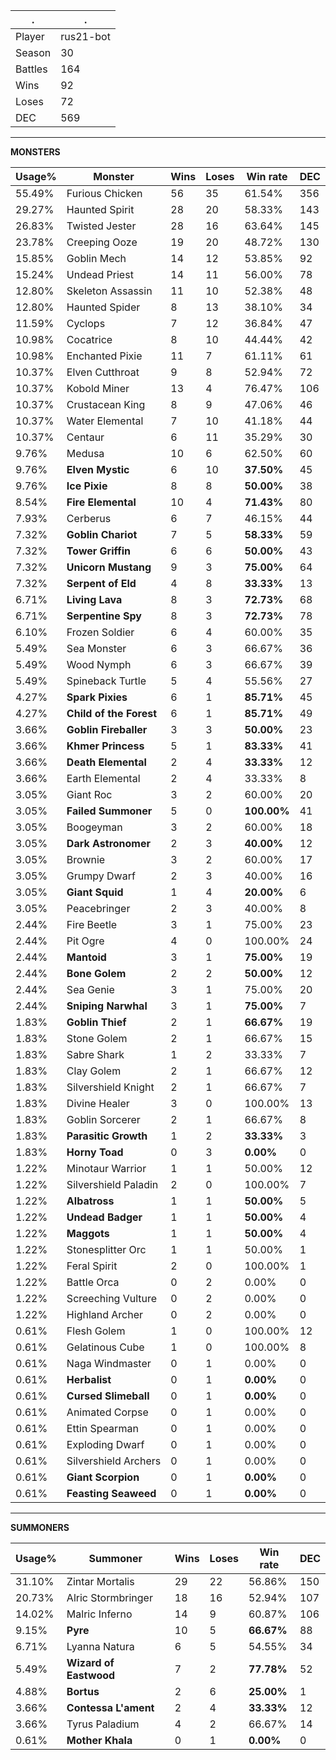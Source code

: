 .|.
|-|-
Player|rus21-bot
Season|30
Battles|164
Wins|92
Loses|72
DEC|569

---
**MONSTERS**

Usage%|Monster|Wins|Loses|Win rate|DEC|
-|-|-|-|-|-|
55.49%|Furious Chicken|56|35|61.54%|356|
29.27%|Haunted Spirit|28|20|58.33%|143|
26.83%|Twisted Jester|28|16|63.64%|145|
23.78%|Creeping Ooze|19|20|48.72%|130|
15.85%|Goblin Mech|14|12|53.85%|92|
15.24%|Undead Priest|14|11|56.00%|78|
12.80%|Skeleton Assassin|11|10|52.38%|48|
12.80%|Haunted Spider|8|13|38.10%|34|
11.59%|Cyclops|7|12|36.84%|47|
10.98%|Cocatrice|8|10|44.44%|42|
10.98%|Enchanted Pixie|11|7|61.11%|61|
10.37%|Elven Cutthroat|9|8|52.94%|72|
10.37%|Kobold Miner|13|4|76.47%|106|
10.37%|Crustacean King|8|9|47.06%|46|
10.37%|Water Elemental|7|10|41.18%|44|
10.37%|Centaur|6|11|35.29%|30|
9.76%|Medusa|10|6|62.50%|60|
9.76%|**Elven Mystic**|6|10|**37.50%**|45|
9.76%|**Ice Pixie**|8|8|**50.00%**|38|
8.54%|**Fire Elemental**|10|4|**71.43%**|80|
7.93%|Cerberus|6|7|46.15%|44|
7.32%|**Goblin Chariot**|7|5|**58.33%**|59|
7.32%|**Tower Griffin**|6|6|**50.00%**|43|
7.32%|**Unicorn Mustang**|9|3|**75.00%**|64|
7.32%|**Serpent of Eld**|4|8|**33.33%**|13|
6.71%|**Living Lava**|8|3|**72.73%**|68|
6.71%|**Serpentine Spy**|8|3|**72.73%**|78|
6.10%|Frozen Soldier|6|4|60.00%|35|
5.49%|Sea Monster|6|3|66.67%|36|
5.49%|Wood Nymph|6|3|66.67%|39|
5.49%|Spineback Turtle|5|4|55.56%|27|
4.27%|**Spark Pixies**|6|1|**85.71%**|45|
4.27%|**Child of the Forest**|6|1|**85.71%**|49|
3.66%|**Goblin Fireballer**|3|3|**50.00%**|23|
3.66%|**Khmer Princess**|5|1|**83.33%**|41|
3.66%|**Death Elemental**|2|4|**33.33%**|12|
3.66%|Earth Elemental|2|4|33.33%|8|
3.05%|Giant Roc|3|2|60.00%|20|
3.05%|**Failed Summoner**|5|0|**100.00%**|41|
3.05%|Boogeyman|3|2|60.00%|18|
3.05%|**Dark Astronomer**|2|3|**40.00%**|12|
3.05%|Brownie|3|2|60.00%|17|
3.05%|Grumpy Dwarf|2|3|40.00%|16|
3.05%|**Giant Squid**|1|4|**20.00%**|6|
3.05%|Peacebringer|2|3|40.00%|8|
2.44%|Fire Beetle|3|1|75.00%|23|
2.44%|Pit Ogre|4|0|100.00%|24|
2.44%|**Mantoid**|3|1|**75.00%**|19|
2.44%|**Bone Golem**|2|2|**50.00%**|12|
2.44%|Sea Genie|3|1|75.00%|20|
2.44%|**Sniping Narwhal**|3|1|**75.00%**|7|
1.83%|**Goblin Thief**|2|1|**66.67%**|19|
1.83%|Stone Golem|2|1|66.67%|15|
1.83%|Sabre Shark|1|2|33.33%|7|
1.83%|Clay Golem|2|1|66.67%|12|
1.83%|Silvershield Knight|2|1|66.67%|7|
1.83%|Divine Healer|3|0|100.00%|13|
1.83%|Goblin Sorcerer|2|1|66.67%|8|
1.83%|**Parasitic Growth**|1|2|**33.33%**|3|
1.83%|**Horny Toad**|0|3|**0.00%**|0|
1.22%|Minotaur Warrior|1|1|50.00%|12|
1.22%|Silvershield Paladin|2|0|100.00%|7|
1.22%|**Albatross**|1|1|**50.00%**|5|
1.22%|**Undead Badger**|1|1|**50.00%**|4|
1.22%|**Maggots**|1|1|**50.00%**|4|
1.22%|Stonesplitter Orc|1|1|50.00%|1|
1.22%|Feral Spirit|2|0|100.00%|1|
1.22%|Battle Orca|0|2|0.00%|0|
1.22%|Screeching Vulture|0|2|0.00%|0|
1.22%|Highland Archer|0|2|0.00%|0|
0.61%|Flesh Golem|1|0|100.00%|12|
0.61%|Gelatinous Cube|1|0|100.00%|8|
0.61%|Naga Windmaster|0|1|0.00%|0|
0.61%|**Herbalist**|0|1|**0.00%**|0|
0.61%|**Cursed Slimeball**|0|1|**0.00%**|0|
0.61%|Animated Corpse|0|1|0.00%|0|
0.61%|Ettin Spearman|0|1|0.00%|0|
0.61%|Exploding Dwarf|0|1|0.00%|0|
0.61%|Silvershield Archers|0|1|0.00%|0|
0.61%|**Giant Scorpion**|0|1|**0.00%**|0|
0.61%|**Feasting Seaweed**|0|1|**0.00%**|0|

---
**SUMMONERS**

Usage%|Summoner|Wins|Loses|Win rate|DEC|
-|-|-|-|-|-|
31.10%|Zintar Mortalis|29|22|56.86%|150|
20.73%|Alric Stormbringer|18|16|52.94%|107|
14.02%|Malric Inferno|14|9|60.87%|106|
9.15%|**Pyre**|10|5|**66.67%**|88|
6.71%|Lyanna Natura|6|5|54.55%|34|
5.49%|**Wizard of Eastwood**|7|2|**77.78%**|52|
4.88%|**Bortus**|2|6|**25.00%**|1|
3.66%|**Contessa L'ament**|2|4|**33.33%**|12|
3.66%|Tyrus Paladium|4|2|66.67%|14|
0.61%|**Mother Khala**|0|1|**0.00%**|0|
